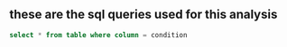 ## these are the sql queries used for this analysis


```sql
select * from table where column = condition
```
